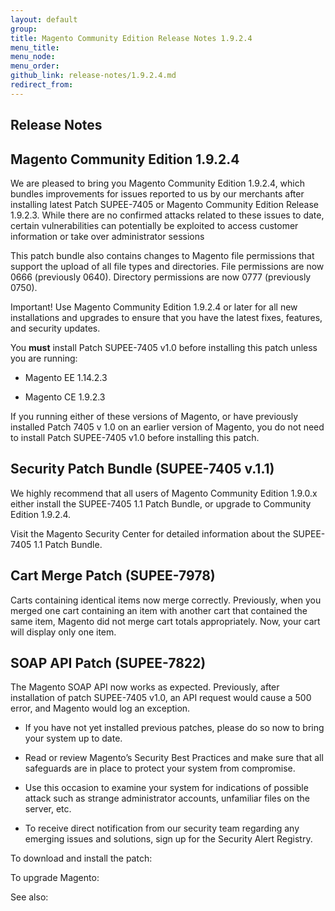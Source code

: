 ```yaml
---
layout: default
group: 
title: Magento Community Edition Release Notes 1.9.2.4
menu_title: 
menu_node: 
menu_order: 
github_link: release-notes/1.9.2.4.md
redirect_from: 
---
```


<h2>Release Notes</h2>
<h2>Magento Community Edition 1.9.2.4</h2>

We are pleased to bring you Magento Community Edition 1.9.2.4, which bundles improvements for issues reported to us by our merchants after installing latest Patch SUPEE-7405 or Magento Community Edition Release 1.9.2.3. While there are no confirmed attacks related to these issues to date, certain vulnerabilities can potentially be exploited to access customer information or take over administrator sessions 

This patch bundle also contains changes to Magento file permissions that support the upload of all file types and directories. File permissions are now 0666 (previously 0640). Directory permissions are now 0777 (previously 0750). 

Important! Use Magento Community Edition 1.9.2.4 or later for all new installations and upgrades to ensure that you have the latest fixes, features, and security updates.

You <b>must</b> install Patch SUPEE-7405 v1.0 before installing this patch unless you are running:

* Magento EE 1.14.2.3

* Magento CE 1.9.2.3


If you running either of these versions of Magento, or have previously installed Patch 7405 v 1.0  on an earlier version of Magento, you do not need to install Patch SUPEE-7405 v1.0 before installing this patch. 

<h2>Security Patch Bundle (SUPEE-7405 v.1.1)</h2>
We highly recommend that all users of Magento Community Edition 1.9.0.x either install the SUPEE-7405 1.1 Patch Bundle, or upgrade to Community Edition 1.9.2.4. 

Visit the Magento Security Center for detailed information about the SUPEE-7405 1.1 Patch Bundle.



<h2>Cart Merge Patch (SUPEE-7978)</h2>
Carts containing identical items now merge correctly. Previously, when you merged one cart containing an item with another cart that contained the same item, Magento did not merge cart totals appropriately. Now, your cart will display only one item.  



<h2>SOAP API Patch  (SUPEE-7822)</h2>
The Magento SOAP API now works as expected. Previously, after installation of patch SUPEE-7405 v1.0,  an API request would cause a 500 error, and Magento would log an exception.


* If you have not yet installed previous patches, please do so now to bring your system up to date.

* Read or review Magento’s Security Best Practices and make sure that all safeguards are in place to protect your system from compromise.

* Use this occasion to examine your system for indications of possible attack such as strange administrator accounts, unfamiliar files on the server, etc.

* To receive direct notification from our security team regarding any emerging issues and solutions, sign up for the Security Alert Registry.


To download and install the patch:

To upgrade Magento:

See also:
